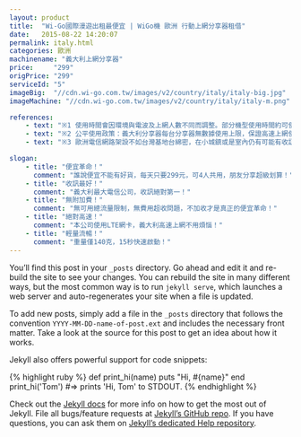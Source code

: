 ```yaml
---
layout: product
title:  "Wi-Go國際漫遊出租最便宜 | WiGo機 歐洲 行動上網分享器租借"
date:   2015-08-22 14:20:07
permalink: italy.html
categories: 歐洲
machinename: "義大利上網分享器"
price:     "299"
origPrice: "299"
serviceId: "5"
imageBig:  "//cdn.wi-go.com.tw/images/v2/country/italy/italy-big.jpg"
imageMachine: "//cdn.wi-go.com.tw/images/v2/country/italy/italy-m.png"

references:
    - text: "※1 使用時間會因環境與電波及上網人數不同而調整。部分機型使用時間約可使用4小時，建議搭配行動電源使用。"
    - text: "※2 公平使用政策：義大利分享器每台分享器無數據使用上限，保證高速上網使用量為400MB/日，若您超過此使用量，則有可能遭到限速56kbps，本公司對此情形無法退費。"
    - text: "※3 歐洲電信網路架設不如台灣基地台綿密，在小城鎮或是室內仍有可能有收訊死角，訊號強弱仍看當地現場狀況為主。"

slogan:
    - title: "便宜革命！"
      comment: "誰說便宜不能有好貨，每天只要299元，可4人共用，朋友分享超級划算！"
    - title: "收訊最好！"
      comment: "義大利最大電信公司，收訊絕對第一！"
    - title: "無附加費！"
      comment: "無可用總流量限制，無費用超收問題，不加收才是真正的便宜革命！"
    - title: "絕對高速！"
      comment: "本公司使用LTE網卡，義大利高速上網不用煩惱！"
    - title: "輕量流暢！"
      comment: "重量僅140克，15秒快速啟動！"
---
```


You’ll find this post in your `_posts` directory. Go ahead and edit it and re-build the site to see your changes. You can rebuild the site in many different ways, but the most common way is to run `jekyll serve`, which launches a web server and auto-regenerates your site when a file is updated.

To add new posts, simply add a file in the `_posts` directory that follows the convention `YYYY-MM-DD-name-of-post.ext` and includes the necessary front matter. Take a look at the source for this post to get an idea about how it works.

Jekyll also offers powerful support for code snippets:

{% highlight ruby %}
def print_hi(name)
  puts "Hi, #{name}"
end
print_hi('Tom')
#=> prints 'Hi, Tom' to STDOUT.
{% endhighlight %}

Check out the [Jekyll docs][jekyll] for more info on how to get the most out of Jekyll. File all bugs/feature requests at [Jekyll’s GitHub repo][jekyll-gh]. If you have questions, you can ask them on [Jekyll’s dedicated Help repository][jekyll-help].

[jekyll]:      http://jekyllrb.com
[jekyll-gh]:   https://github.com/jekyll/jekyll
[jekyll-help]: https://github.com/jekyll/jekyll-help
